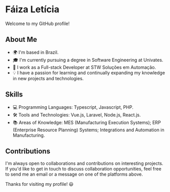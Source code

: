 # Fáiza Letícia

Welcome to my GitHub profile!

## About Me

- 🌍 I'm based in Brazil.
- 🎓 I'm currently pursuing a degree in Software Engineering at Univates.
- 💼 I work as a Full-stack Developer at STW Soluções em Automação.
- 💡 I have a passion for learning and continually expanding my knowledge in new projects and technologies.

## Skills

- 💻 Programming Languages: Typescript, Javascript, PHP.
- 🛠️ Tools and Technologies: Vue.js, Laravel, Node.js, React.js.
- 📚 Areas of Knowledge: MES (Manufacturing Execution Systems); ERP (Enterprise Resource Planning) Systems; Integrations and Automation in Manufacturing.

## Contributions

I'm always open to collaborations and contributions on interesting projects. If you'd like to get in touch to discuss collaboration opportunities, feel free to send me an email or a message on one of the platforms above.

Thanks for visiting my profile! 😃
